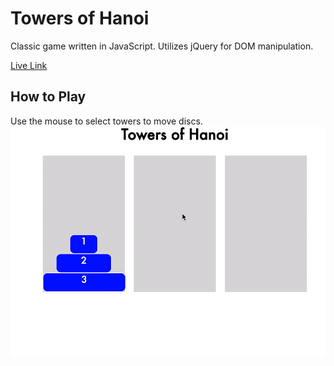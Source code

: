 # Towers of Hanoi

Classic game written in JavaScript. Utilizes jQuery for DOM manipulation.

[Live Link](http://www.rushabhs.com/towers-of-hanoi/)
## How to Play
Use the mouse to select towers to move discs.
![game](./game.gif)
